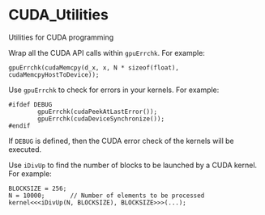 # CUDA_Utilities
Utilities for CUDA programming

Wrap all the CUDA API calls within ```gpuErrchk```. For example:

```
gpuErrchk(cudaMemcpy(d_x, x, N * sizeof(float), cudaMemcpyHostToDevice));
```

Use ```gpuErrchk``` to check for errors in your kernels. For example:

```
#ifdef DEBUG
		gpuErrchk(cudaPeekAtLastError());
		gpuErrchk(cudaDeviceSynchronize());
#endif
```

If ```DEBUG``` is defined, then the CUDA error check of the kernels will be executed.

Use ```iDivUp``` to find the number of blocks to be launched by a CUDA kernel. For example:

```
BLOCKSIZE = 256;
N = 10000;       // Number of elements to be processed
kernel<<<iDivUp(N, BLOCKSIZE), BLOCKSIZE>>>(...);
```
